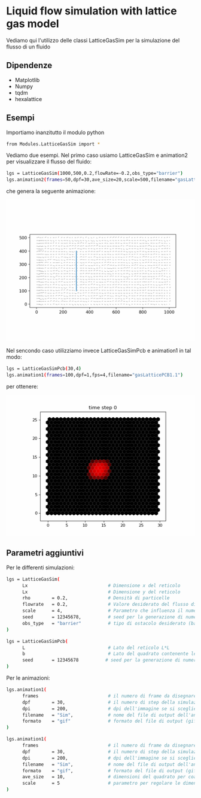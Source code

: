 # Liquid flow simulation with lattice gas model
Vediamo qui l'utilizzo delle classi LatticeGasSim per la simulazione del flusso di un fluido

## Dipendenze
* Matplotlib
* Numpy
* tqdm
* hexalattice

## Esempi
Importiamo inanzitutto il modulo python
```sh
from Modules.LatticeGasSim import *
```
Vediamo due esempi. Nel primo caso usiamo LatticeGasSim e animation2 per visualizzare il flusso del fluido:
```sh
lgs = LatticeGasSim(1000,500,0.2,flowRate=-0.2,obs_type="barrier")
lgs.animation2(frames=50,dpf=30,ave_size=20,scale=500,filename="gasLattice_barr")
```
che genera la seguente animazione:
<p align="center">
  <img width="600" src="https://github.com/oooidw/Proj_Lab_comp/blob/main/Images/gasLattice_barr.gif">
</p>

Nel sencondo caso utilizziamo invece LatticeGasSimPcb e animation1 in tal modo:
```sh
lgs = LatticeGasSimPcb(30,4)
lgs.animation1(frames=100,dpf=1,fps=4,filename="gasLatticePCB1.1")
```
per ottenere:
<p align="center">
  <img width="600" src="https://github.com/oooidw/Proj_Lab_comp/blob/main/Images/gasLatticePCB1.1.gif">
</p>

## Parametri aggiuntivi
Per le differenti simulazioni:
```sh
lgs = LatticeGasSim(
      Lx                              # Dimensione x del reticolo
      Lx                              # Dimensione y del reticolo
      rho        = 0.2,               # Densità di particelle
      flowrate   = 0.2,               # Valore desiderato del flusso di particelle
      scale      = 4,                 # Parametro che influenza il numero di inezioni per ottenere un certo flowrate
      seed       = 12345678,          # seed per la generazione di numeri casuali
      obs_type   = "barrier"          # tipo di ostacolo desiderato (barriera, quadrato o rombo)
)
```
```sh
lgs = LatticeGasSimPcb(
      L                               # Lato del reticolo L*L
      b                               # Lato del quadrato contenente le particelle iniziali
      seed       = 12345678          # seed per la generazione di numeri casuali
)
```
Per le animazioni:
```sh
lgs.animation1(
      frames                          # il numero di frame da disegnare
      dpf        = 30,                # il numero di step della simulazione per ogni frame
      dpi        = 200,               # dpi dell'immagine se si sceglie il formato gif
      filename   = "Sim",             # nome del file di output dell'animazione
      formato    = "gif"              # formato del file di output (gif o mp4)
)
```
```sh
lgs.animation1(
      frames                          # il numero di frame da disegnare
      dpf        = 30,                # il numero di step della simulazione per ogni frame
      dpi        = 200,               # dpi dell'immagine se si sceglie il formato gif
      filename   = "Sim",             # nome del file di output dell'animazione
      formato    = "gif",             # formato del file di output (gif o mp4)
      ave_size   = 10,                # dimensioni del quadrato per coarse grained average
      scale      = 5                  # parametro per regolare le dimensioni dei vettori
)
```
